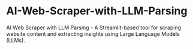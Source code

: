 # AI-Web-Scraper-with-LLM-Parsing
AI Web Scraper with LLM Parsing - A Streamlit-based tool for scraping website content and extracting insights using Large Language Models (LLMs).
